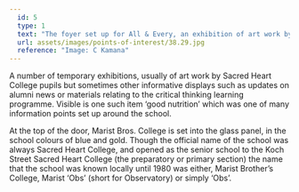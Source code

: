 ```yaml
---
  id: 5
  type: 1
  text: "The foyer set up for All & Every, an exhibition of art work by children Three2Six in 2015. "
  url: assets/images/points-of-interest/38.29.jpg
  reference: "Image: C Kamana"
---
```

A number of temporary exhibitions, usually of art work by Sacred Heart College pupils but sometimes other informative displays such as updates on alumni news or materials relating to the critical thinking learning programme. Visible is one such item ‘good nutrition’ which was one of many information points set up around the school.

At the top of the door, Marist Bros. College is set into the glass panel, in the school colours of blue and gold. Though the official name of the school was always Sacred Heart College, and opened as the senior school to the Koch Street Sacred Heart College (the preparatory or primary section) the name that the school was known locally until 1980 was either, Marist Brother’s College, Marist ‘Obs’ (short for Observatory) or simply ‘Obs’.
        